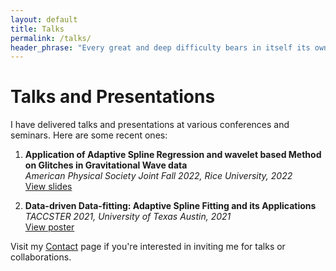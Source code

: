 ```yaml
---
layout: default
title: Talks
permalink: /talks/
header_phrase: "Every great and deep difficulty bears in itself its own solution. It forces us to change our thinking in order to find it. - Niels Bohr"
---
```


# Talks and Presentations

I have delivered talks and presentations at various conferences and seminars. Here are some recent ones:

1. **Application of Adaptive Spline Regression and wavelet based Method on Glitches in Gravitational Wave data**  
   *American Physical Society Joint Fall 2022, Rice University, 2022*  
   [View slides](https://meetings.aps.org/Meeting/TSF22/Session/F05.5)

2. **Data-driven Data-fitting: Adaptive Spline Fitting and its Applications**  
   *TACCSTER 2021, University of Texas Austin, 2021*  
   [View poster](https://hdl.handle.net/2152/89587)

Visit my [Contact](/contact/) page if you're interested in inviting me for talks or collaborations.
